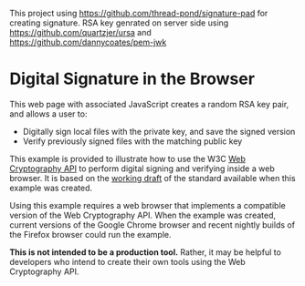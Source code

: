 This project using https://github.com/thread-pond/signature-pad for  creating  signature.
RSA key genrated on server side using
https://github.com/quartzjer/ursa and https://github.com/dannycoates/pem-jwk

Digital Signature in the Browser
================================

This web page with associated JavaScript creates a random RSA
key pair, and allows a user to:

* Digitally sign local files with the private key, and save the signed version
* Verify previously signed files with the matching public key

This example is provided to illustrate how to use the W3C
[Web Cryptography API](http://www.w3.org/TR/WebCryptoAPI/ "API Draft")
to perform digital signing and verifying inside a web browser. It is based
on the [working draft](http://www.w3.org/TR/2014/WD-WebCryptoAPI-20140325/ "Dated Working Draft")
of the standard available when this example was created.

Using this example requires a web browser that implements a compatible version
of the Web Cryptography API. When the example was created, current versions of
the Google Chrome browser and recent nightly builds of the Firefox browser could
run the example.

**This is not intended to be a production tool.** Rather, it may
be helpful to developers who intend to create their own tools using
the Web Cryptography API.


